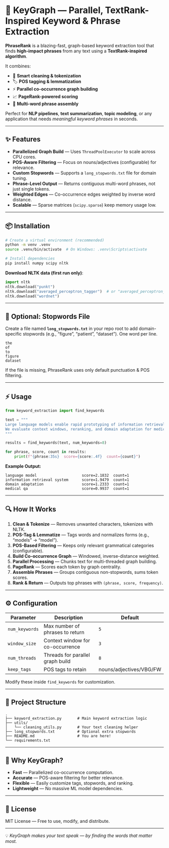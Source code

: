 # 🚀 KeyGraph — Parallel, TextRank-Inspired Keyword & Phrase Extraction

**PhraseRank** is a blazing-fast, graph-based keyword extraction tool that finds **high-impact phrases** from any text using a **TextRank-inspired algorithm**.

It combines:
- 🧹 **Smart cleaning & tokenization**
- 🏷 **POS tagging & lemmatization**
- ⚡ **Parallel co-occurrence graph building**
- 📈 **PageRank-powered scoring**
- 📝 **Multi-word phrase assembly**

Perfect for **NLP pipelines**, **text summarization**, **topic modeling**, or any application that needs *meaningful keyword phrases* in seconds.

---

## ✨ Features

- **Parallelized Graph Build** — Uses `ThreadPoolExecutor` to scale across CPU cores.
- **POS-Aware Filtering** — Focus on nouns/adjectives (configurable) for relevance.
- **Custom Stopwords** — Supports a `long_stopwords.txt` file for domain tuning.
- **Phrase-Level Output** — Returns contiguous multi-word phrases, not just single tokens.
- **Weighted Edges** — Co-occurrence edges weighted by inverse word distance.
- **Scalable** — Sparse matrices (`scipy.sparse`) keep memory usage low.

---

## 📦 Installation

```bash
# Create a virtual environment (recommended)
python -m venv .venv
source .venv/bin/activate  # On Windows: .venv\Scripts\activate

# Install dependencies
pip install numpy scipy nltk
````

**Download NLTK data (first run only)**:

```python
import nltk
nltk.download("punkt")
nltk.download("averaged_perceptron_tagger")  # or "averaged_perceptron_tagger_eng" on newer NLTK
nltk.download("wordnet")
```

---

## 📄 Optional: Stopwords File

Create a file named **`long_stopwords.txt`** in your repo root to add domain-specific stopwords
(e.g., “figure”, “patient”, “dataset”). One word per line.

```
the
of
to
figure
dataset
```

If the file is missing, PhraseRank uses only default punctuation & POS filtering.

---

## ⚡ Usage

```python
from keyword_extraction import find_keywords

text = """
Large language models enable rapid prototyping of information retrieval systems.
We evaluate context windows, reranking, and domain adaptation for medical QA.
"""

results = find_keywords(text, num_keywords=8)

for phrase, score, count in results:
    print(f"{phrase:35s}  score={score:.4f}  count={count}")
```

**Example Output:**

```
language model                    score=2.1832  count=1
information retrieval system      score=1.9479  count=1
domain adaptation                 score=1.2333  count=1
medical qa                        score=0.9937  count=1
```

---

## 🔍 How It Works

1. **Clean & Tokenize** — Removes unwanted characters, tokenizes with NLTK.
2. **POS-Tag & Lemmatize** — Tags words and normalizes forms (e.g., “models” → “model”).
3. **POS-Based Filtering** — Keeps only relevant grammatical categories (configurable).
4. **Build Co-occurrence Graph** — Windowed, inverse-distance weighted.
5. **Parallel Processing** — Chunks text for multi-threaded graph building.
6. **PageRank** — Scores each token by graph centrality.
7. **Assemble Phrases** — Groups contiguous non-stopwords, sums token scores.
8. **Rank & Return** — Outputs top phrases with `(phrase, score, frequency)`.

---

## ⚙️ Configuration

| Parameter      | Description                      | Default                 |
| -------------- | -------------------------------- | ----------------------- |
| `num_keywords` | Max number of phrases to return  | `5`                     |
| `window_size`  | Context window for co-occurrence | `3`                     |
| `num_threads`  | Threads for parallel graph build | `8`                     |
| `keep_tags`    | POS tags to retain               | nouns/adjectives/VBG/FW |

Modify these inside `find_keywords` for customization.

---

## 📂 Project Structure

```
.
├── keyword_extraction.py       # Main keyword extraction logic
├── utils/
│   └── cleaning_utils.py       # Your text cleaning helper
├── long_stopwords.txt          # Optional extra stopwords
├── README.md                   # You are here!
└── requirements.txt
```

---

## 🚀 Why KeyGraph?

* **Fast** — Parallelized co-occurrence computation.
* **Accurate** — POS-aware filtering for better relevance.
* **Flexible** — Easily customize tags, stopwords, and ranking.
* **Lightweight** — No massive ML model dependencies.

---

## 📜 License

MIT License — Free to use, modify, and distribute.

---

💡 *KeyGraph makes your text speak — by finding the words that matter most.*

